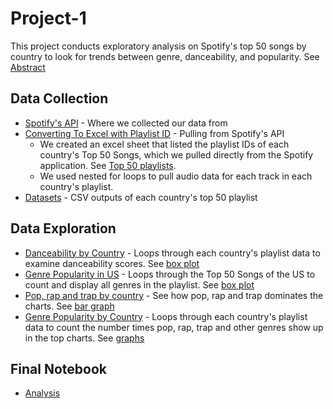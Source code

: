 # Project-1
This project conducts exploratory analysis on Spotify's top 50 songs by country to look for trends between genre, danceability, and popularity. See [Abstract](https://github.com/czwong/Project-1/blob/master/Abstract.ipynb)


## Data Collection

* [Spotify's API](https://developer.spotify.com/documentation/web-api/) - Where we collected our data from
* [Converting To Excel with Playlist ID](https://github.com/czwong/Project-1/blob/master/Converting%20To%20Excel%20with%20Playlist%20ID.ipynb) - Pulling from Spotify's API
	* We created an excel sheet that listed the playlist IDs of each country's Top 50 Songs, which we pulled directly from the Spotify application. See [Top 50 playlists](https://github.com/czwong/Project-1/blob/master/Top50_Playlist_by_Country.xlsm).
	* We used nested for loops to pull audio data for each track in each country's playlist.
* [Datasets](https://github.com/czwong/Project-1/tree/master/Top%20Country%20CSV) - CSV outputs of each country's top 50 playlist

## Data Exploration
* [Danceability by Country](https://github.com/czwong/Project-1/blob/master/Country%20Danceability%20Boxplot.ipynb) - Loops through each country's playlist data to examine danceability scores. See [box plot](https://github.com/czwong/Project-1/blob/master/Images/Danceability__Per_Country_Boxplot.png)
* [Genre Popularity in US](https://github.com/czwong/Project-1/blob/master/Genre%20Popularity%20in%20the%20US.ipynb) - Loops through the Top 50 Songs of the US to count and display all genres in the playlist. See [box plot](https://github.com/czwong/Project-1/blob/master/Images/Top_3_Genre_Danceability_in_US_Boxplot.png)
* [Pop, rap and trap by country](https://github.com/czwong/Project-1/blob/master/Pop_Rap_Trap%20Popularity%20by%20Country.ipynb) - See how pop, rap and trap dominates the charts. See [bar graph](https://github.com/czwong/Project-1/blob/master/Images/Percentage_of_Top_3_US_Genre_Per_Country.png)
* [Genre Popularity by Country](https://github.com/czwong/Project-1/blob/master/Genre%20Popularity%20Around%20the%20World.ipynb) - Loops through each country's playlist data to count the number times pop, rap, trap and other genres show up in the top charts. See [graphs](https://github.com/czwong/Project-1/tree/master/Images)

## Final Notebook
* [Analysis](https://github.com/czwong/Project-1/blob/master/Final%20Presentation.ipynb)
